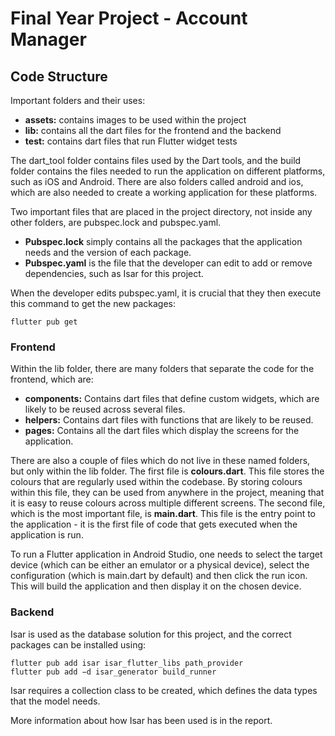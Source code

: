 # Final Year Project - Account Manager
## Code Structure
Important folders and their uses:
- **assets:** contains images to be used within the project
- **lib:** contains all the dart files for the frontend and the backend
- **test:** contains dart files that run Flutter widget tests 

The dart_tool folder contains files used by the Dart tools, and the build folder contains the files needed to run the
application on different platforms, such as iOS and Android.
There are also folders called android and ios, which are also needed to create a working application for these platforms.

Two important files that are placed in the project directory, not inside any other folders, are pubspec.lock and pubspec.yaml.
- **Pubspec.lock** simply contains all the packages that the application needs and the version of each package.
- **Pubspec.yaml** is the file that the developer can edit to add or remove dependencies, such as Isar for this project.

When the developer edits pubspec.yaml, it is crucial that they then execute this command to get the new packages:
```
flutter pub get
```

### Frontend
Within the lib folder, there are many folders that separate the code for the frontend, which are:
- **components:** Contains dart files that define custom widgets, which are likely to be reused
across several files.
- **helpers:** Contains dart files with functions that are likely to be reused.
- **pages:** Contains all the dart files which display the screens for the application.

There are also a couple of files which do not live in these named folders, but only within the lib
folder. The first file is **colours.dart**. This file stores the colours that are regularly used within
the codebase. By storing colours within this file, they can be used from anywhere in the project,
meaning that it is easy to reuse colours across multiple different screens. The second file, which
is the most important file, is **main.dart**. This file is the entry point to the application - it is the
first file of code that gets executed when the application is run.

To run a Flutter application in Android Studio, one needs to select the target device (which
can be either an emulator or a physical device), select the configuration (which is main.dart by
default) and then click the run icon. This will build the application and then display it on the
chosen device.

### Backend
Isar is used as the database solution for this project, and the correct packages can be installed using:
```
flutter pub add isar isar_flutter_libs path_provider
flutter pub add −d isar_generator build_runner
```

Isar requires a collection class to be created, which defines the data types that the model needs.

More information about how Isar has been used is in the report.
